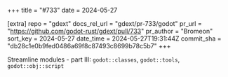 +++
title = "#733"
date = 2024-05-27

[extra]
repo = "gdext"
docs_rel_url = "gdext/pr-733/godot"
pr_url = "https://github.com/godot-rust/gdext/pull/733"
pr_author = "Bromeon"
sort_key = 2024-05-27
date_time = 2024-05-27T19:31:44Z
commit_sha = "db28c1e0b9fed0486a69f8c87493c8699b78c5b7"
+++

Streamline modules - part III: `godot::classes`, `godot::tools`, `godot::obj::script`
